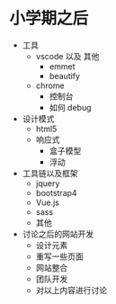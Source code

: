 <!-- 前端进阶, 讨论一下在小学期之后如何继续前端之路 -->

# 小学期之后

- 工具
  - vscode 以及 其他
    - emmet
    - beautify
  - chrome
    - 控制台
    - 如何 debug
- 设计模式
  - html5
  - 响应式
    - 盒子模型
    - 浮动
- 工具链以及框架
  - jquery
  - bootstrap4
  - Vue.js
  - sass
  - 其他
- 讨论之后的网站开发
  - 设计元素
  - 重写一些页面
  - 网站整合
  - 团队开发
  - 对以上内容进行讨论